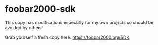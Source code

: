 # foobar2000-sdk

This copy has modifications especially for my own projects so
should be avoided by others!

Grab yourself a fresh copy here: https://foobar2000.org/SDK
